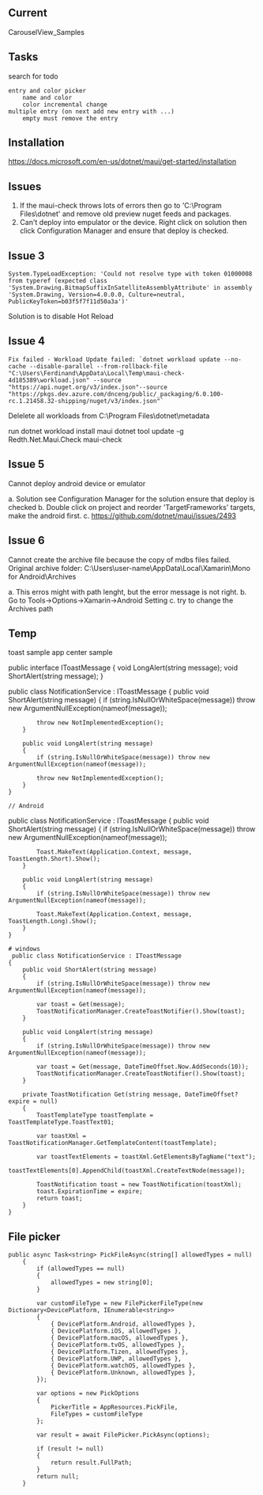 
## Current

CarouselView_Samples

## Tasks
search for todo

```
entry and color picker
	name and color
	color incremental change
multiple entry (on next add new entry with ...)
	empty must remove the entry
```

## Installation

https://docs.microsoft.com/en-us/dotnet/maui/get-started/installation

## Issues

1.	If the maui-check throws lots of errors then go to 'C:\Program Files\dotnet' and remove old preview nuget feeds and packages.
2.	Can't deploy into empulator or the device. Right click on solution then click Configuration Manager and ensure that deploy is checked.

## Issue 3
```
System.TypeLoadException: 'Could not resolve type with token 01000008 from typeref (expected class 'System.Drawing.BitmapSuffixInSatelliteAssemblyAttribute' in assembly 
'System.Drawing, Version=4.0.0.0, Culture=neutral, PublicKeyToken=b03f5f7f11d50a3a')'
```

Solution is to disable Hot Reload

## Issue 4
```
Fix failed - Workload Update failed: `dotnet workload update --no-cache --disable-parallel --from-rollback-file "C:\Users\Ferdinand\AppData\Local\Temp\maui-check-4d185389\workload.json" --source "https://api.nuget.org/v3/index.json"--source "https://pkgs.dev.azure.com/dnceng/public/_packaging/6.0.100-rc.1.21458.32-shipping/nuget/v3/index.json"`
```
Delelete all workloads from
C:\Program Files\dotnet\metadata

run
dotnet workload install maui
dotnet tool update -g Redth.Net.Maui.Check
maui-check

## Issue 5
Cannot deploy android device or emulator

a. Solution see Configuration Manager for the solution ensure that deploy is checked
b. Double click on project and reorder 'TargetFrameworks' targets, make the android first.
c. https://github.com/dotnet/maui/issues/2493

## Issue 6
Cannot create the archive file because the copy of mdbs files failed.
Original archive folder: C:\Users\user-name\AppData\Local\Xamarin\Mono for Android\Archives

a.	This erros might with path lenght, but the error message is not right.
b.	Go to Tools->Options->Xamarin->Android Setting
c.	try to change the Archives path


## Temp

toast sample
app center sample

  public interface IToastMessage
    {
        void LongAlert(string message);
        void ShortAlert(string message);
    }

 public class NotificationService : IToastMessage
    {
        public void ShortAlert(string message)
        {
            if (string.IsNullOrWhiteSpace(message)) throw new ArgumentNullException(nameof(message));

            throw new NotImplementedException();
        }

        public void LongAlert(string message)
        {
            if (string.IsNullOrWhiteSpace(message)) throw new ArgumentNullException(nameof(message));

            throw new NotImplementedException();
        }
    }

    // Android
public class NotificationService : IToastMessage
    {
        public void ShortAlert(string message)
        {
            if (string.IsNullOrWhiteSpace(message)) throw new ArgumentNullException(nameof(message));

            Toast.MakeText(Application.Context, message, ToastLength.Short).Show();
        }

        public void LongAlert(string message)
        {
            if (string.IsNullOrWhiteSpace(message)) throw new ArgumentNullException(nameof(message));

            Toast.MakeText(Application.Context, message, ToastLength.Long).Show();
        }
    }

    # windows
     public class NotificationService : IToastMessage
    {
        public void ShortAlert(string message)
        {
            if (string.IsNullOrWhiteSpace(message)) throw new ArgumentNullException(nameof(message));

            var toast = Get(message);
            ToastNotificationManager.CreateToastNotifier().Show(toast);
        }

        public void LongAlert(string message)
        {
            if (string.IsNullOrWhiteSpace(message)) throw new ArgumentNullException(nameof(message));

            var toast = Get(message, DateTimeOffset.Now.AddSeconds(10));
            ToastNotificationManager.CreateToastNotifier().Show(toast);
        }

        private ToastNotification Get(string message, DateTimeOffset? expire = null)
        {
            ToastTemplateType toastTemplate = ToastTemplateType.ToastText01;

            var toastXml = ToastNotificationManager.GetTemplateContent(toastTemplate);

            var toastTextElements = toastXml.GetElementsByTagName("text");
            toastTextElements[0].AppendChild(toastXml.CreateTextNode(message));

            ToastNotification toast = new ToastNotification(toastXml);
            toast.ExpirationTime = expire;
            return toast;
        }
    }

## File picker

    public async Task<string> PickFileAsync(string[] allowedTypes = null)
        {
            if (allowedTypes == null)
            {
                allowedTypes = new string[0];
            }

            var customFileType = new FilePickerFileType(new Dictionary<DevicePlatform, IEnumerable<string>>
            {
                { DevicePlatform.Android, allowedTypes },
                { DevicePlatform.iOS, allowedTypes },
                { DevicePlatform.macOS, allowedTypes },
                { DevicePlatform.tvOS, allowedTypes },
                { DevicePlatform.Tizen, allowedTypes },
                { DevicePlatform.UWP, allowedTypes },
                { DevicePlatform.watchOS, allowedTypes },
                { DevicePlatform.Unknown, allowedTypes },
            });

            var options = new PickOptions
            {
                PickerTitle = AppResources.PickFile,
                FileTypes = customFileType
            };

            var result = await FilePicker.PickAsync(options);

            if (result != null)
            {
                return result.FullPath;
            }
            return null;
        }
